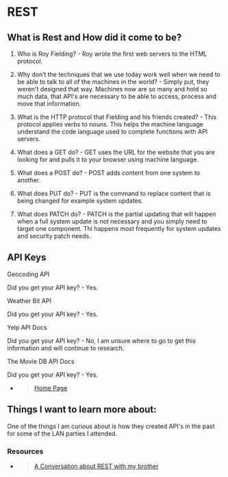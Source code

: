 # REST

## What is Rest and How did it come to be?

1. Who is Roy Fielding? - Roy wrote the first web servers to the HTML protocol.

2. Why don’t the techniques that we use today work well when we need to be able to talk to all of the machines in the world? - Simply put, they weren't designed that way. Machines now are so many and hold so much data, that API's are necessary to be able to access, process and move that information.  

3. What is the HTTP protocol that Fielding and his friends created? - This protocol applies verbs to nouns. This helps the machine language understand the code language used to complete functions with API servers.

4. What does a GET do? - GET uses the URL for the website that you are looking for and pulls it to your browser using machine language.

5. What does a POST do? - POST adds content from one system to another.

6. What does PUT do? - PUT is the command to replace content that is being changed for example system updates.

7. What does PATCH do? - PATCH is the partial updating that will happen when a full system update is not necessary and you simply need to target one component. Thi happens most frequently for system updates and security patch needs.

## API Keys

Geocoding API

Did you get your API key? - Yes.

Weather Bit API

Did you get your API key? - Yes.

Yelp API Docs

Did you get your API key? - No, I am unsure where to go to get this information and will continue to research.

The Movie DB API Docs

Did you get your API key? - Yes.

- > [Home Page](README.md)

## Things I want to learn more about:

One of the things I am curious about is how they created API's in the past for some of the LAN parties I attended.

### Resources

- > [A Conversation about REST with my brother](https://gist.github.com/brookr/5977550)
